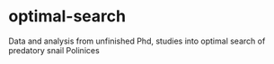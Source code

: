 optimal-search
==============

Data and analysis from unfinished Phd, studies into optimal search of predatory snail Polinices
